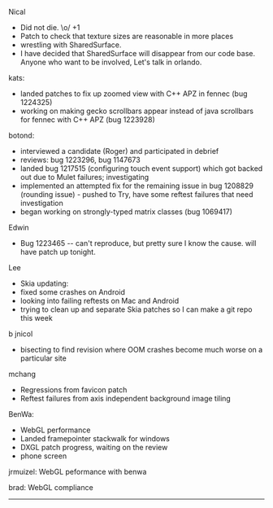 Nical
* Did not die. \o/ +1
* Patch to check that texture sizes are reasonable in more places
* wrestling with SharedSurface.
* I have decided that SharedSurface will disappear from our code base. Anyone who want to be involved, Let's talk in orlando.



kats:
* landed patches to fix up zoomed view with C++ APZ in fennec (bug 1224325)
* working on making gecko scrollbars appear instead of java scrollbars for fennec with C++ APZ (bug 1223928)



botond:
  - interviewed a candidate (Roger) and participated in debrief
  - reviews: bug 1223296, bug 1147673
  - landed bug 1217515 (configuring touch event support) which got backed out due to Mulet failures; investigating
  - implemented an attempted fix for the remaining issue in bug 1208829 (rounding issue)
          - pushed to Try, have some reftest failures that need investigation
  - began working on strongly-typed matrix classes (bug 1069417)



Edwin
* Bug 1223465 -- can't reproduce, but pretty sure I know the cause. will have patch up tonight.



Lee
* Skia updating:
* fixed some crashes on Android
* looking into failing reftests on Mac and Android
* trying to clean up and separate Skia patches so I can make a git repo this week

b
jnicol
* bisecting to find revision where OOM crashes become much worse on a particular site



mchang
* Regressions from favicon patch
* Reftest failures from axis independent background image tiling



BenWa:
* WebGL performance
* Landed framepointer stackwalk for windows
* DXGL patch progress, waiting on the review
* phone screen



jrmuizel: WebGL peformance with benwa


brad: WebGL compliance
________________


